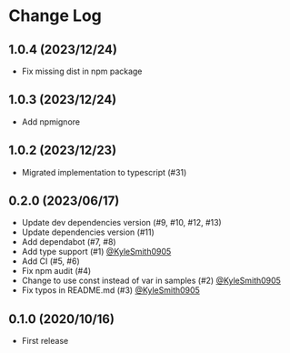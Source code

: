 # Change Log

## 1.0.4 (2023/12/24)

- Fix missing dist in npm package

## 1.0.3 (2023/12/24)

- Add npmignore

## 1.0.2 (2023/12/23)

- Migrated implementation to typescript (#31)

## 0.2.0 (2023/06/17)

- Update dev dependencies version (#9, #10, #12, #13)
- Update dependencies version (#11)
- Add dependabot (#7, #8)
- Add type support (#1) [@KyleSmith0905](https://github.com/KyleSmith0905)
- Add CI (#5, #6)
- Fix npm audit (#4)
- Change to use const instead of var in samples (#2) [@KyleSmith0905](https://github.com/KyleSmith0905)
- Fix typos in README.md (#3) [@KyleSmith0905](https://github.com/KyleSmith0905)

## 0.1.0 (2020/10/16)

- First release
